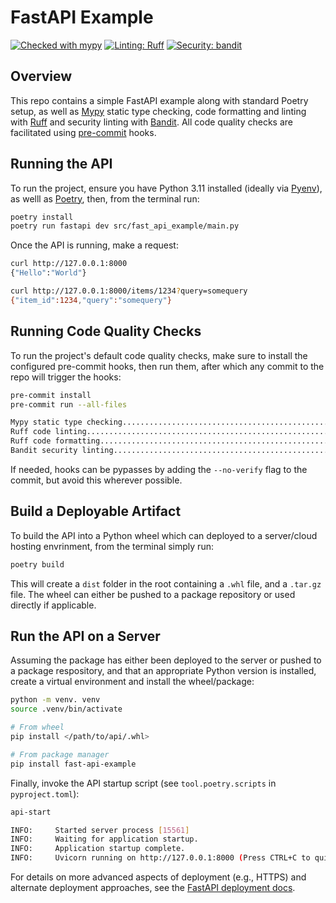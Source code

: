 # FastAPI Example

[![Checked with mypy](https://www.mypy-lang.org/static/mypy_badge.svg)](https://mypy-lang.org/)
[![Linting: Ruff](https://img.shields.io/endpoint?url=https://raw.githubusercontent.com/charliermarsh/ruff/main/assets/badge/v2.json)](https://github.com/astral-sh/ruff)
[![Security: bandit](https://img.shields.io/badge/security-bandit-yellow.svg)](https://github.com/PyCQA/bandit)

## Overview

This repo contains a simple FastAPI example along with standard Poetry setup, as well as [Mypy](https://github.com/python/mypy) static type checking,
code formatting and linting with [Ruff](https://github.com/astral-sh/ruff) and security linting with [Bandit](https://github.com/PyCQA/bandit). All
code quality checks are facilitated using [pre-commit](https://github.com/pre-commit/pre-commit) hooks.

## Running the API

To run the project, ensure you have Python 3.11 installed (ideally via [Pyenv](https://github.com/pyenv/pyenv)), as welll as [Poetry](https://github.com/python-poetry/poetry), then, from the terminal run:

```bash
poetry install
poetry run fastapi dev src/fast_api_example/main.py
```

Once the API is running, make a request:

```bash
curl http://127.0.0.1:8000
{"Hello":"World"}

curl http://127.0.0.1:8000/items/1234?query=somequery
{"item_id":1234,"query":"somequery"}
```

## Running Code Quality Checks

To run the project's default code quality checks, make sure to install the configured pre-commit hooks, then run them, after which
any commit to the repo will trigger the hooks:

```bash
pre-commit install
pre-commit run --all-files

Mypy static type checking................................................Passed
Ruff code linting........................................................Passed
Ruff code formatting.....................................................Passed
Bandit security linting..................................................Passed
```

If needed, hooks can be pypasses by adding the `--no-verify` flag to the commit, but avoid this wherever possible.

## Build a Deployable Artifact

To build the API into a Python wheel which can deployed to a server/cloud hosting envrinment, from the terminal simply run:

```bash
poetry build
```

This will create a `dist` folder in the root containing a `.whl` file, and a `.tar.gz` file. The wheel can either be
pushed to a package repository or used directly if applicable.

## Run the API on a Server

Assuming the package has either been deployed to the server or pushed to a package respository, and that an appropriate Python version is installed, create a virtual environment and install the wheel/package:

```bash
python -m venv. venv
source .venv/bin/activate

# From wheel
pip install </path/to/api/.whl>

# From package manager
pip install fast-api-example
```

Finally, invoke the API startup script (see `tool.poetry.scripts` in `pyproject.toml`):

```bash
api-start

INFO:     Started server process [15561]
INFO:     Waiting for application startup.
INFO:     Application startup complete.
INFO:     Uvicorn running on http://127.0.0.1:8000 (Press CTRL+C to quit)
```

For details on more advanced aspects of deployment (e.g., HTTPS) and alternate deployment
approaches, see the [FastAPI deployment docs](https://fastapi.tiangolo.com/deployment/).

